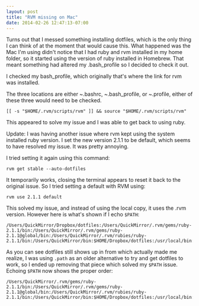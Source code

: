 ```yaml
---
layout: post
title: "RVM missing on Mac"
date: 2014-02-26 12:47:13-07:00
---
```


Turns out that I messed something installing dotfiles, which is the only thing I can think of at the moment that would cause this. What happened was the Mac I'm using didn't notice that I had ruby and rvm installed in my home folder, so it started using the version of ruby installed in Homebrew. That meant something had altered my .bash_profile so I decided to check it out.

I checked my bash_profile, which originally that's where the link for rvm was installed.


The three locations are either ~.bashrc, ~.bash_profile, or ~.profile, either of these three would need to be checked.


    [[ -s "$HOME/.rvm/scripts/rvm" ]] && source "$HOME/.rvm/scripts/rvm"


This appeared to solve my issue and I was able to get back to using ruby.

Update: I was having another issue where rvm kept using the system installed ruby version. I set the new version 2.1.1 to be default, which seems to have resolved my issue. It was pretty annoying.

I tried setting it again using this command:

    rvm get stable --auto-dotfiles

It temporarily works, closing the terminal appears to reset it back to the original issue. So I tried setting a default with RVM using:

    rvm use 2.1.1 default

This solved my issue, and instead of using the local copy, it uses the .rvm version. However here is what's shown if I echo `$PATH`:


    /Users/QuickMirror/Dropbox/dotfiles:/Users/QuickMirror/.rvm/gems/ruby-2.1.1/bin:/Users/QuickMirror/.rvm/gems/ruby-2.1.1@global/bin:/Users/QuickMirror/.rvm/rubies/ruby-2.1.1/bin:/Users/QuickMirror/bin:$HOME/Dropbox/dotfiles:/usr/local/bin:/usr/local/sbin:/usr/bin:/bin:/usr/sbin:/sbin:/Users/QuickMirror/.rvm/bin


As you can see dotfiles still shows up in from which actually made me realize, I was using `.path` as an older alternative to try and get dotfiles to work, so I ended up removing that piece which solved my `$PATH` issue. Echoing `$PATH` now shows the proper order:


    /Users/QuickMirror/.rvm/gems/ruby-2.1.1/bin:/Users/QuickMirror/.rvm/gems/ruby-2.1.1@global/bin:/Users/QuickMirror/.rvm/rubies/ruby-2.1.1/bin:/Users/QuickMirror/bin:$HOME/Dropbox/dotfiles:/usr/local/bin:/usr/local/sbin:/usr/bin:/bin:/usr/sbin:/sbin:/Users/QuickMirror/.rvm/bin
